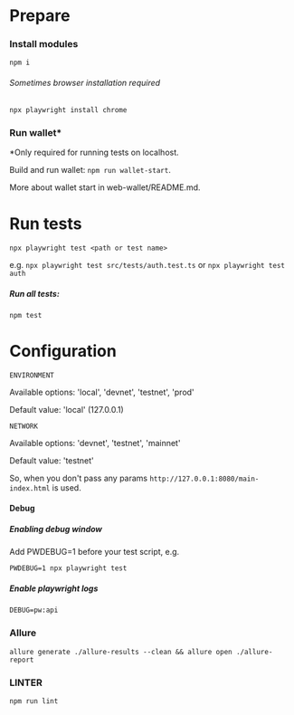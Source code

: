 # Prepare

### Install modules
`npm i`

###### Sometimes browser installation required
`npx playwright install chrome`


### Run wallet*
*Only required for running tests on localhost.

Build and run wallet: `npm run wallet-start`.

More about wallet start in web-wallet/README.md.

# Run tests
`npx playwright test <path or test name>`

e.g. `npx playwright test src/tests/auth.test.ts` or `npx playwright test auth`

##### Run all tests:
`npm test`

# Configuration
`ENVIRONMENT`

Available options: 'local', 'devnet', 'testnet', 'prod'

Default value: 'local' (127.0.0.1)


`NETWORK`

Available options: 'devnet', 'testnet', 'mainnet'

Default value: 'testnet'

So, when you don't pass any params `http://127.0.0.1:8080/main-index.html` is used.


#### Debug
##### Enabling debug window
Add PWDEBUG=1 before your test script, e.g.

`PWDEBUG=1 npx playwright test`

##### Enable playwright logs

`DEBUG=pw:api`

### Allure
`allure generate ./allure-results --clean && allure open ./allure-report`


### LINTER
`npm run lint`

